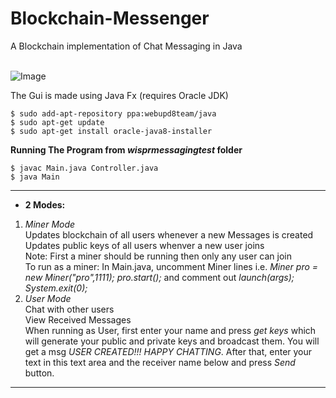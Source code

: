 # Blockchain-Messenger

A Blockchain implementation of Chat Messaging in Java

<br>![Image](https://github.com/jordeyvanzelst/wisprmessagingtest/blob/master/gui.PNG)<br>

The Gui is made using Java Fx (requires Oracle JDK)
```
$ sudo add-apt-repository ppa:webupd8team/java
$ sudo apt-get update
$ sudo apt-get install oracle-java8-installer
```

**Running The Program from _wisprmessagingtest_ folder**
```
$ javac Main.java Controller.java
$ java Main
```

<hr>

- **2 Modes:**
1. _Miner Mode_
 <br>Updates blockchain of all users whenever a new Messages is created
 <br>Updates public keys of all users whenver a new user joins
 <br>Note: First a miner should be running then only any user can join
 <br>To run as a miner: In Main.java, uncomment Miner lines i.e. _Miner pro = new Miner("pro",1111); pro.start();_  and comment out _launch(args); System.exit(0);_    
2. _User Mode_
 <br>Chat with other users
 <br>View Received Messages
 <br>When running as User, first enter your name and press _get keys_ which will generate your public and private keys and broadcast them. You will get a msg _USER CREATED!!! HAPPY CHATTING_. After that, enter your text in this text area and the receiver name below and press _Send_ button.


<hr>
